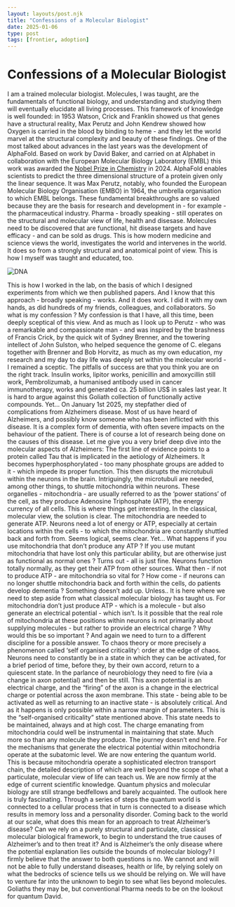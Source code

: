 ```yaml
---
layout: layouts/post.njk
title: "Confessions of a Molecular Biologist"
date: 2025-01-06
type: post
tags: [frontier, adoption]
---
```


# Confessions of a Molecular Biologist


I am a trained molecular biologist. Molecules, I was taught, are the fundamentals of functional biology, and understanding and studying them will eventually elucidate all living processes. This framework of knowledge is well founded: in 1953 Watson, Crick and Franklin showed us that genes have a structural reality, Max Perutz and John Kendrew showed how Oxygen is carried in the blood by binding to heme - and they let the world marvel at the structural complexity and beauty of these findings.
One of the most talked about advances in the last years was the development of AlphaFold. Based on work by David Baker, and carried on at Alphabet in collaboration with the European Molecular Biology Laboratory (EMBL) this work was awarded the [Nobel Prize in Chemistry](https://www.nobelprize.org/prizes/chemistry/2024/summary/) in 2024. AlphaFold enables scientists to predict the three dimensional structure of a protein given only the linear sequence. It was Max Perutz, notably, who founded the European Molecular Biology Organisation (EMBO) in 1964, the umbrella organisation to which EMBL belongs. These fundamental breakthroughs are so valued because they are the basis for research and development in - for example - the pharmaceutical industry. Pharma - broadly speaking - still operates on the structural and molecular view of life, health and disesase. Molecules need to be discovered that are functional, hit disease targets and have efficacy - and can be sold as drugs. This is how modern medicine and science views the world, investigates the world and intervenes in the world. It does so from a strongly structural and anatomical point of view. This is how I myself was taught and educated, too. 

![DNA](/images/DNA.jpeg)

This is how I worked in the lab, on the basis of which I designed experiments from which we then published papers. And I know that this approach - broadly speaking - works. And it does work. I did it with my own hands, as did hundreds of my friends, colleagues, and collaborators. So what is my confession ? My confession is that I have, all this time, been deeply sceptical of this view. And as much as I look up to Perutz - who was a remarkable and compassionate man - and was inspired by the brashness of Francis Crick, by the quick wit of Sydney Brenner, and the towering intellect of John Sulston, who helped sequence the genome of C. elegans together with Brenner and Bob Horvitz, as much as my own education, my research and my day to day life was deeply set within the molecular world - I remained a sceptic. The pitfalls of success are that you think you are on the right track. Insulin works, lipitor works, penicillin and amoxycillin still work, Pembrolizumab, a humanised antibody used in cancer immunotherapy, works and generated ca. 25 billion US$ in sales last year. It is hard to argue against this Goliath collection of functionally active compounds. Yet… On January 1st 2025, my stepfather died of complications from Alzheimers disease. Most of us have heard of Alzheimers, and possibly know someone who has been inflicted with this disease. It is a complex form of dementia, with often severe impacts on the behaviour of the patient. There is of course a lot of research being done on the causes of this disease. Let me give you a very brief deep dive into the molecular aspects of Alzheimers: The first line of evidence points to a protein called Tau that is implicated in the aetiology of Alzheimers. It becomes hyperphosphorylated - too many phosphate groups are added to it - which impede its proper function. This then disrupts the microtubuli within the neurons in the brain. Intriguingly, the microtubuli are needed, among other things, to shuttle mitochondria within neurons. These organelles - mitochondria - are usually referred to as the ‘power stations’ of the cell, as they produce Adenosine Triphosphate (ATP), the energy currency of all cells. This is where things get interesting. In the classical, molecular view, the solution is clear. The mitochondria are needed to generate ATP. Neurons need a lot of energy or ATP, especially at certain locations within the cells - to which the mitochondria are constantly shuttled back and forth from. Seems logical, seems clear. Yet… What happens if you use mitochondria that don’t produce any ATP ? If you use mutant mitochondria that have lost only this particular ability, but are otherwise just as functional as normal ones ? Turns out - all is just fine. Neurons function totally normally, as they get their ATP from other sources. What then - if not to produce ATP - are mitochondria so vital for ? How come - if neurons can no longer shuttle mitochondria back and forth within the cells, do patients develop dementia ? Something doesn’t add up. Unless.. It is here where we need to step aside from what classical molecular biology has taught us. For mitochondria don’t just produce ATP - which is a molecule - but also generate an electrical potential - which isn’t. Is it possible that the real role of mitochondria at these positions within neurons is not primarily about supplying molecules - but rather to provide an electrical charge ? Why would this be so important ? And again we need to turn to a different discipline for a possible answer. To chaos theory or more precisely a phenomenon called ‘self organised criticality’: order at the edge of chaos. Neurons need to constantly be in a state in which they can be activated, for a brief period of time, before they, by their own accord, return to a quiescent state. In the parlance of neurobiology they need to fire (via a change in axon potential) and then be still. This axon potential is an electrical charge, and the “firing” of the axon is a change in the electrical charge or potential across the axon membrane. This state - being able to be activated as well as returning to an inactive state - is absolutely critical. And as it happens is only possible within a narrow margin of parameters. This is the “self-organised criticality” state mentioned above. This state needs to be maintained, always and at high cost. The charge emanating from mitochondria could well be instrumental in maintaining that state. Much more so than any molecule they produce. The journey doesn’t end here. For the mechanisms that generate the electrical potential within mitochondria operate at the subatomic level. We are now entering the quantum world. This is because mitochondria operate a sophisticated electron transport chain, the detailed description of which are well beyond the scope of what a particulate, molecular view of life can teach us. We are now firmly at the edge of current scientific knowledge. Quantum physics and molecular biology are still strange bedfellows and barely acquainted. The outlook here is truly fascinating. Through a series of steps the quantum world is connected to a cellular process that in turn is connected to a disease which results in memory loss and a personality disorder. Coming back to the world at our scale, what does this mean for an approach to treat Alzheimer’s disease? Can we rely on a purely structural and particulate, classical molecular biological framework, to begin to understand the true causes of Alzheimer’s and to then treat it? And is Alzheimer’s the only disease where the potential explanation lies outside the bounds of molecular biology? I firmly believe that the answer to both questions is no. We cannot and will not be able to fully understand diseases, health or life, by relying solely on what the bedrocks of science tells us we should be relying on. We will have to venture far into the unknown to begin to see what lies beyond molecules. Goliaths they may be, but conventional Pharma needs to be on the lookout for quantum David.